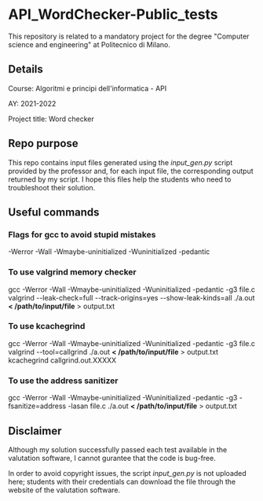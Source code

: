 # API_WordChecker-Public_tests
This repository is related to a mandatory project for the degree "Computer science and engineering" at Politecnico di Milano.

## Details
Course: Algoritmi e principi dell'informatica - API

AY: 2021-2022

Project title: Word checker

## Repo purpose
This repo contains input files generated using the _input_gen.py_ script provided by the professor and, for each input file, the corresponding output returned by my script.
I hope this files help the students who need to troubleshoot their solution.

## Useful commands
### Flags for gcc to avoid stupid mistakes
-Werror -Wall -Wmaybe-uninitialized -Wuninitialized -pedantic 
### To use valgrind memory checker
gcc -Werror -Wall -Wmaybe-uninitialized -Wuninitialized -pedantic -g3 file.c
valgrind --leak-check=full --track-origins=yes --show-leak-kinds=all ./a.out **< /path/to/input/file** > output.txt

### To use kcachegrind
gcc -Werror -Wall -Wmaybe-uninitialized -Wuninitialized -pedantic -g3 file.c
valgrind --tool=callgrind ./a.out **< /path/to/input/file** > output.txt
kcachegrind callgrind.out.XXXXX

### To use the address sanitizer
gcc -Werror -Wall -Wmaybe-uninitialized -Wuninitialized -pedantic -g3 -fsanitize=address -lasan file.c
./a.out **< /path/to/input/file** > output.txt

## Disclaimer
Although my solution successfully passed each test available in the valutation software, I cannot gurantee that the code is bug-free.

In order to avoid copyright issues, the script _input_gen.py_ is not uploaded here; students with their credentials can download the file through the website of the valutation software.
